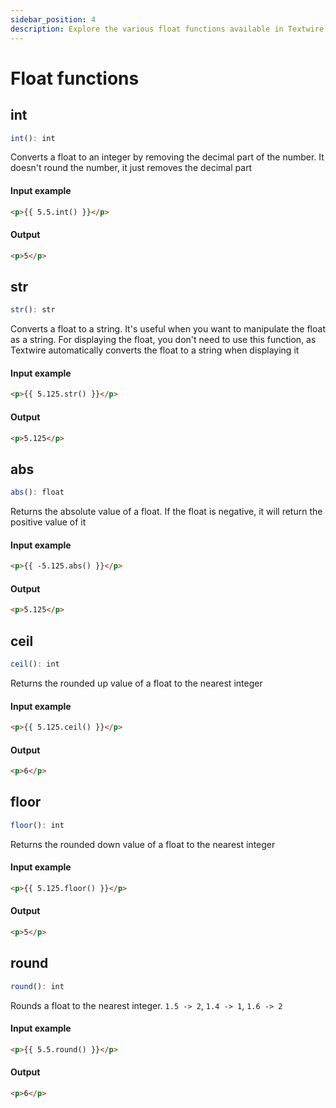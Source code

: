 ```yaml
---
sidebar_position: 4
description: Explore the various float functions available in Textwire
---
```


# Float functions
## int
```ts
int(): int
```

Converts a float to an integer by removing the decimal part of the number. It doesn't round the number, it just removes the decimal part

#### Input example
```html
<p>{{ 5.5.int() }}</p>
```

#### Output
```html
<p>5</p>
```

## str
```ts
str(): str
```

Converts a float to a string. It's useful when you want to manipulate the float as a string. For displaying the float, you don't need to use this function, as Textwire automatically converts the float to a string when displaying it

#### Input example
```html
<p>{{ 5.125.str() }}</p>
```

#### Output
```html
<p>5.125</p>
```

## abs
```ts
abs(): float
```

Returns the absolute value of a float. If the float is negative, it will return the positive value of it

#### Input example
```html
<p>{{ -5.125.abs() }}</p>
```

#### Output
```html
<p>5.125</p>
```

## ceil
```ts
ceil(): int
```

Returns the rounded up value of a float to the nearest integer

#### Input example
```html
<p>{{ 5.125.ceil() }}</p>
```

#### Output
```html
<p>6</p>
```

## floor
```ts
floor(): int
```

Returns the rounded down value of a float to the nearest integer

#### Input example
```html
<p>{{ 5.125.floor() }}</p>
```

#### Output
```html
<p>5</p>
```

## round
```ts
round(): int
```

Rounds a float to the nearest integer. `1.5 -> 2`, `1.4 -> 1`, `1.6 -> 2`

#### Input example
```html
<p>{{ 5.5.round() }}</p>
```

#### Output
```html
<p>6</p>
```